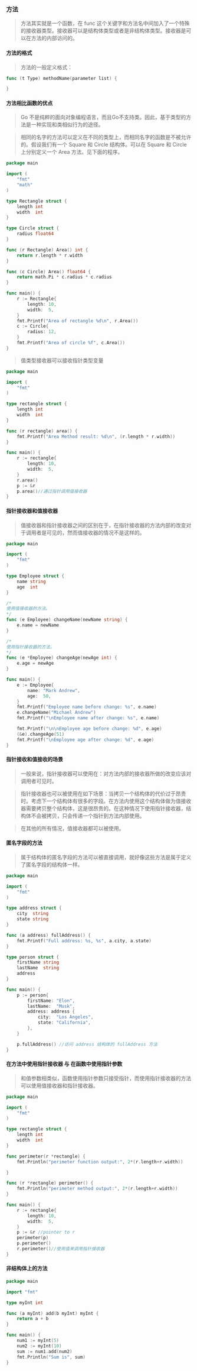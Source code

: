 ### 方法

> 方法其实就是一个函数，在 func 这个关键字和方法名中间加入了一个特殊的接收器类型。接收器可以是结构体类型或者是非结构体类型。接收器是可以在方法的内部访问的。

#### 方法的格式

> 方法的一般定义格式：

```go
func (t Type) methodName(parameter list) {

}
```

#### 方法相比函数的优点

> Go 不是纯粹的面向对象编程语言，而且Go不支持类。因此，基于类型的方法是一种实现和类相似行为的途径。

> 相同的名字的方法可以定义在不同的类型上，而相同名字的函数是不被允许的。假设我们有一个 Square 和 Circle 结构体。可以在 Square 和 Circle 上分别定义一个 Area 方法。见下面的程序。

```go
package main

import (
    "fmt"
    "math"
)

type Rectangle struct {
    length int
    width  int
}

type Circle struct {
    radius float64
}

func (r Rectangle) Area() int {
    return r.length * r.width
}

func (c Circle) Area() float64 {
    return math.Pi * c.radius * c.radius
}

func main() {
    r := Rectangle{
        length: 10,
        width:  5,
    }
    fmt.Printf("Area of rectangle %d\n", r.Area())
    c := Circle{
        radius: 12,
    }
    fmt.Printf("Area of circle %f", c.Area())
}
```

> 值类型接收器可以接收指针类型变量

```go
package main

import (
    "fmt"
)

type rectangle struct {
    length int
    width  int
}

func (r rectangle) area() {
    fmt.Printf("Area Method result: %d\n", (r.length * r.width))
}

func main() {
    r := rectangle{
        length: 10,
        width:  5,
    }
    r.area()
    p := &r
    p.area()//通过指针调用值接收器
}
```

#### 指针接收器和值接收器

> 值接收器和指针接收器之间的区别在于，在指针接收器的方法内部的改变对于调用者是可见的，然而值接收器的情况不是这样的。

```go
package main

import (
    "fmt"
)

type Employee struct {
    name string
    age  int
}

/*
使用值接收器的方法。
*/
func (e Employee) changeName(newName string) {
    e.name = newName
}

/*
使用指针接收器的方法。
*/
func (e *Employee) changeAge(newAge int) {
    e.age = newAge
}

func main() {
    e := Employee{
        name: "Mark Andrew",
        age:  50,
    }
    fmt.Printf("Employee name before change: %s", e.name)
    e.changeName("Michael Andrew")
    fmt.Printf("\nEmployee name after change: %s", e.name)

    fmt.Printf("\n\nEmployee age before change: %d", e.age)
    (&e).changeAge(51)
    fmt.Printf("\nEmployee age after change: %d", e.age)
}
```
#### 指针接收和值接收的场景

> 一般来说，指针接收器可以使用在：对方法内部的接收器所做的改变应该对调用者可见时。

> 指针接收器也可以被使用在如下场景：当拷贝一个结构体的代价过于昂贵时。考虑下一个结构体有很多的字段。在方法内使用这个结构体做为值接收器需要拷贝整个结构体，这是很昂贵的。在这种情况下使用指针接收器，结构体不会被拷贝，只会传递一个指针到方法内部使用。

> 在其他的所有情况，值接收器都可以被使用。


#### 匿名字段的方法

> 属于结构体的匿名字段的方法可以被直接调用，就好像这些方法是属于定义了匿名字段的结构体一样。

```go
package main

import (
    "fmt"
)

type address struct {
    city  string
    state string
}

func (a address) fullAddress() {
    fmt.Printf("Full address: %s, %s", a.city, a.state)
}

type person struct {
    firstName string
    lastName  string
    address
}

func main() {
    p := person{
        firstName: "Elon",
        lastName:  "Musk",
        address: address {
            city:  "Los Angeles",
            state: "California",
        },
    }

    p.fullAddress() //访问 address 结构体的 fullAddress 方法
}
```

#### 在方法中使用指针接收器 与 在函数中使用指针参数

> 和值参数相类似，函数使用指针参数只接受指针，而使用指针接收器的方法可以使用值接收器和指针接收器。

```go
package main

import (
    "fmt"
)

type rectangle struct {
    length int
    width  int
}

func perimeter(r *rectangle) {
    fmt.Println("perimeter function output:", 2*(r.length+r.width))

}

func (r *rectangle) perimeter() {
    fmt.Println("perimeter method output:", 2*(r.length+r.width))
}

func main() {
    r := rectangle{
        length: 10,
        width:  5,
    }
    p := &r //pointer to r
    perimeter(p)
    p.perimeter()
    r.perimeter()//使用值来调用指针接收器
}
```

#### 非结构体上的方法

```go
package main

import "fmt"

type myInt int

func (a myInt) add(b myInt) myInt {
    return a + b
}

func main() {
    num1 := myInt(5)
    num2 := myInt(10)
    sum := num1.add(num2)
    fmt.Println("Sum is", sum)
}
```
